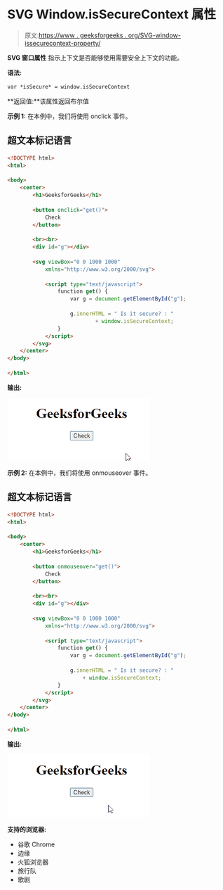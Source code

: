 # SVG Window.isSecureContext 属性

> 原文:[https://www . geeksforgeeks . org/SVG-window-issecurecontext-property/](https://www.geeksforgeeks.org/svg-window-issecurecontext-property/)

**SVG 窗口属性** 指示上下文是否能够使用需要安全上下文的功能。

**语法:**

```html
var *isSecure* = window.isSecureContext

```

**返回值:**该属性返回布尔值

**示例 1:** 在本例中，我们将使用 onclick 事件。

## 超文本标记语言

```html
<!DOCTYPE html>
<html>

<body>
    <center>
        <h1>GeeksforGeeks</h1>

        <button onclick="get()">
            Check
        </button>

        <br><br>
        <div id="g"></div>

        <svg viewBox="0 0 1000 1000" 
            xmlns="http://www.w3.org/2000/svg">

            <script type="text/javascript">
                function get() {
                    var g = document.getElementById("g");

                    g.innerHTML = " Is it secure? : " 
                            + window.isSecureContext;
                }
            </script>
        </svg>
    </center>
</body>

</html>
```

**输出:**

![](img/f176e34865b52959474f028ff6f38de5.png)

**示例 2:** 在本例中，我们将使用 onmouseover 事件。

## 超文本标记语言

```html
<!DOCTYPE html>
<html>

<body>
    <center>
        <h1>GeeksforGeeks</h1>

        <button onmouseover="get()">
            Check
        </button>

        <br><br>
        <div id="g"></div>

        <svg viewBox="0 0 1000 1000" 
            xmlns="http://www.w3.org/2000/svg">

            <script type="text/javascript">
                function get() {
                    var g = document.getElementById("g");

                    g.innerHTML = " Is it secure? : "
                        + window.isSecureContext;
                }
            </script>
        </svg>
    </center>
</body>

</html>
```

**输出:**

![](img/4bdb43c848c52b573d740d6c3ba526ec.png)

**支持的浏览器:**

*   谷歌 Chrome
*   边缘
*   火狐浏览器
*   旅行队
*   歌剧